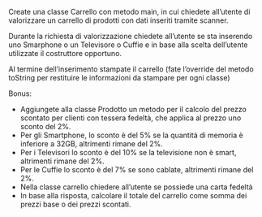 Create una classe Carrello con metodo main, in cui chiedete all’utente di valorizzare un carrello di prodotti con dati inseriti tramite scanner.

Durante la richiesta di valorizzazione chiedete all’utente se sta inserendo uno Smarphone o un Televisore o Cuffie e in base alla scelta dell’utente utilizzate il costruttore opportuno.

Al termine dell’inserimento stampate il carrello (fate l’override del metodo toString per restituire le informazioni da stampare per ogni classe)

Bonus:

- Aggiungete alla classe Prodotto un metodo per il calcolo del prezzo scontato per clienti con tessera fedeltà, che applica al prezzo uno sconto del 2%.
- Per gli Smartphone, lo sconto è del 5% se la quantità di memoria è inferiore a 32GB, altrimenti rimane del 2%.
- Per i Televisori lo sconto è del 10% se la televisione non è smart, altrimenti rimane del 2%.
- Per le Cuffie lo sconto è del 7% se sono cablate, altrimenti rimane del 2%.
- Nella classe carrello chiedere all’utente se possiede una carta fedeltà
- In base alla risposta, calcolare il totale del carrello come somma dei prezzi base o dei prezzi scontati.
